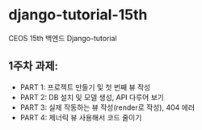 # django-tutorial-15th
CEOS 15th 백엔드 Django-tutorial

## 1주차 과제: 

* PART 1: 프로젝트 만들기 및 첫 번째 뷰 작성
* PART 2: DB 설치 및 모델 생성, API 다루어 보기
* PART 3: 실제 작동하는 뷰 작성(render로 작성), 404 에러
* PART 4: 제너릭 뷰 사용해서 코드 줄이기
